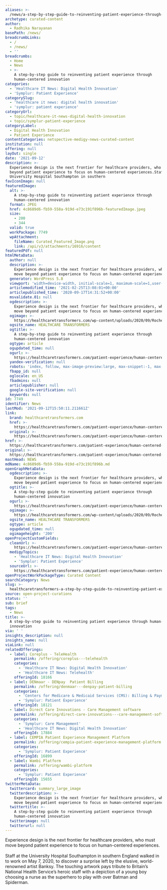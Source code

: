 ```yaml
---
aliases: >-
  /news/a-step-by-step-guide-to-reinventing-patient-experience-through-human-centered-innovation
archetype: curated-content
author:
  - Radhika Narayanan
basePath: /news/
breadcrumbLinks:
  - /
  - /news/
  - ''
breadcrumbs:
  - Home
  - News
  - >-
    A step-by-step guide to reinventing patient experience through
    human-centered innovation
categories:
  - 'Healthcare IT News: Digital Health Innovation'
  - 'Symplur: Patient Experience'
categorySlug:
  - 'healthcare it news: digital health innovation'
  - 'symplur: patient experience'
categoryUrl:
  - topic/healthcare-it-news-digital-health-innovation
  - topic/symplur-patient-experience
categoryLabel:
  - Digital Health Innovation
  - Patient Experience
contentCategories: netspective-medigy-news-curated-content
institution: null
offering: null
layOut: single
date: '2021-09-12'
description: >-
  Experience design is the next frontier for healthcare providers, who must move
  beyond patient experience to focus on human-centered experiences.Staff at the
  University Hospital Southampton in southern
favIconImage: null
featuredImage:
  alt: >-
    A step-by-step guide to reinventing patient experience through
    human-centered innovation
  format: JPEG
  href: 4c8689d6-fb59-558a-919d-e73c191f896b-featuredImage.jpeg
  size:
    - 200
    - 344
  valid: true
  workPackage: 7749
  wpAttachment:
    fileName: Curated_Featured_Image.png
    link: /api/v3/attachments/16916/content
featuredPdf: null
htmlMetaData:
  author: null
  description: >-
    Experience design is the next frontier for healthcare providers, who must
    move beyond patient experience to focus on human-centered experiences.
  generator: WordPress 5.8
  viewport: 'width=device-width, initial-scale=1, maximum-scale=1,user-scalable=0'
  articlemodified_time: '2021-02-25T13:08:01+00:00'
  articlepublished_time: '2020-09-17T14:31:52+00:00'
  msvalidate.01: null
  ogdescription: >-
    Experience design is the next frontier for healthcare providers, who must
    move beyond patient experience to focus on human-centered experiences.
  ogimage: >-
    https://healthcaretransformers.com/wp-content/uploads/2020/09/Roche_Brian-Solis_Headerthumb.png
  ogsite_name: HEALTHCARE TRANSFORMERS
  ogtitle: >-
    A step-by-step guide to reinventing patient experience through
    human-centered innovation
  ogtype: article
  ogupdated_time: null
  ogurl: >-
    https://healthcaretransformers.com/patient-experience/human-centered-design-healthcare/
  yandex-verification: null
  robots: 'index, follow, max-image-preview:large, max-snippet:-1, max-video-preview:-1'
  fbapp_id: null
  oglocale: en_US
  fbadmins: null
  articlepublisher: null
  google-site-verification: null
  keywords: null
id: 7749
identifier: News
lastMod: '2021-09-12T15:50:11.211661Z'
link:
  brand: healthcaretransformers.com
  href: >-
    https://healthcaretransformers.com/patient-experience/human-centered-design-healthcare/
  original: >-
    https://healthcaretransformers.com/patient-experience/human-centered-design-healthcare/
href: >-
  https://healthcaretransformers.com/patient-experience/human-centered-design-healthcare/
original: >-
  https://healthcaretransformers.com/patient-experience/human-centered-design-healthcare/
mastHead: NEWS
mdName: 4c8689d6-fb59-558a-919d-e73c191f896b.md
openGraphMetaData:
  ogdescription: >-
    Experience design is the next frontier for healthcare providers, who must
    move beyond patient experience to focus on human-centered experiences.
  ogtitle: >-
    A step-by-step guide to reinventing patient experience through
    human-centered innovation
  ogurl: >-
    https://healthcaretransformers.com/patient-experience/human-centered-design-healthcare/
  ogimage: >-
    https://healthcaretransformers.com/wp-content/uploads/2020/09/Roche_Brian-Solis_Headerthumb.png
  ogsite_name: HEALTHCARE TRANSFORMERS
  ogtype: article
  ogupdated_time: null
  ogimageheight: '200'
openProjectCustomFields:
  cleanUrl: >-
    https://healthcaretransformers.com/patient-experience/human-centered-design-healthcare/
  medigyTopics:
    - 'Healthcare IT News: Digital Health Innovation'
    - 'Symplur: Patient Experience'
  sourceUrl: >-
    https://healthcaretransformers.com/patient-experience/human-centered-design-healthcare/
openProjectWorkPackageType: Curated Content
searchCategory: News
slug: >-
  healthcaretransformers-a-step-by-step-guide-to-reinventing-patient-experience-through-human-centered-innovation
source: open-project-curations
status: ''
sub: brief
tags:
  - News
title: >-
  A step-by-step guide to reinventing patient experience through human-centered
  innovation
via: ' '
insights_description: null
insights_name: null
viaLink: null
relatedOfferings:
  - label: Coreplus - TeleHealth
    permalink: /offering/coreplus---telehealth
    categories:
      - 'Healthcare IT News: Digital Health Innovation'
      - 'Healthcare IT News: Telehealth'
    offeringId: 18166
  - label: DENmaar - DENpay  Patient Billing
    permalink: /offering/denmaar---denpay-patient-billing
    categories:
      - 'Centers for Medicare & Medicaid Services (CMS): Billing & Payments'
      - 'Symplur: Patient Experience'
    offeringId: 18121
  - label: Direct Care Innovations - Care Management software
    permalink: /offering/direct-care-innovations---care-management-software
    categories:
      - 'Symplur: Care Management'
      - 'Healthcare IT News: Digital Health Innovation'
    offeringId: 17884
  - label: CEMPIA Patient Experience Management Platform
    permalink: /offering/cempia-patient-experience-management-platform
    categories:
      - 'Symplur: Patient Experience'
    offeringId: 16899
  - label: Wambi Platform
    permalink: /offering/wambi-platform
    categories:
      - 'Symplur: Patient Experience'
    offeringId: 15655
twitterMetaData:
  twittercard: summary_large_image
  twitterdescription: >-
    Experience design is the next frontier for healthcare providers, who must
    move beyond patient experience to focus on human-centered experiences.
  twittertitle: >-
    A step-by-step guide to reinventing patient experience through
    human-centered innovation
  twitterimage: null
  twitterurl: null
---
```

<p>Experience design is the next frontier for healthcare providers, who must move beyond patient experience to focus on human-centered experiences.<br><br>Staff at the University Hospital Southampton in southern England walked in to work on May 7, 2020, to discover a surprise left by the elusive, world-renowned artist Banksy. The touching artwork pays tribute to Britain’s National Health Service’s heroic staff with a depiction of a young boy choosing a nurse as the superhero to play with over Batman and Spiderman.&nbsp;</p>